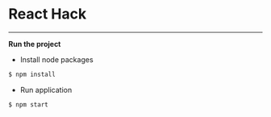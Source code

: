 # React Hack
---

**Run the project**

* Install node packages
```bash
$ npm install
```

* Run application
```bash
$ npm start
```
